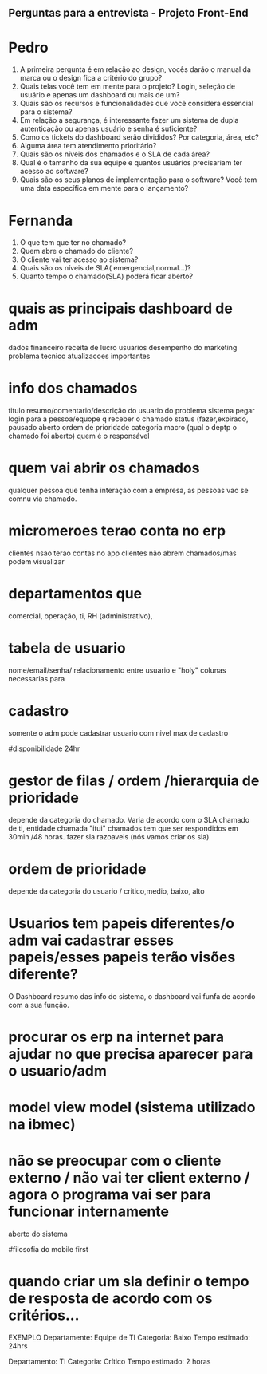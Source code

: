## Perguntas para a entrevista - Projeto Front-End

# Pedro
1. A primeira pergunta é em relação ao design, vocês darão o manual da marca ou o design fica a critério do grupo?
3. Quais telas você tem em mente para o projeto? Login, seleção de usuário e apenas um dashboard ou mais de um?
4. Quais são os recursos e funcionalidades que você considera essencial para o sistema?
5. Em relação a segurança, é interessante fazer um sistema de dupla autenticação ou apenas usuário e senha é suficiente?
6. Como os tickets do dashboard serão divididos? Por categoria, área, etc?
7. Alguma área tem atendimento prioritário?
8. Quais são os níveis dos chamados e o SLA de cada área?
9. Qual é o tamanho da sua equipe e quantos usuários precisariam ter acesso ao software?
10. Quais são os seus planos de implementação para o software? Você tem uma data específica em mente para o lançamento?

# Fernanda
1. O que tem que ter no chamado? 
2. Quem abre o chamado do cliente? 
3. O cliente vai ter acesso ao sistema? 
4. Quais são os níveis de SLA( emergencial,normal...)? 
5. Quanto tempo o chamado(SLA) poderá ficar aberto?

# quais as principais dashboard de adm
dados financeiro
receita de lucro
usuarios
desempenho do marketing
problema tecnico
atualizacoes importantes

# info dos chamados
titulo
resumo/comentario/descrição do usuario do problema
sistema pegar login para a pessoa/equope q receber o chamado
status (fazer,expirado, pausado aberto
ordem de prioridade 
categoria macro (qual o deptp o chamado foi aberto)
quem é o responsável 

# quem vai abrir os chamados
qualquer pessoa que tenha interação com a empresa, as pessoas vao se comnu via chamado. 

# micromeroes terao conta no erp
clientes nsao terao contas no app
clientes não abrem chamados/mas podem visualizar

# departamentos que 
comercial, operação, ti, RH (administrativo), 

# tabela de usuario 
nome/email/senha/ 
relacionamento entre usuario e "holy"
colunas necessarias para 

# cadastro
somente o adm pode cadastrar
usuario com nivel max de cadastro

#disponibilidade 24hr 

# gestor de filas / ordem /hierarquia de prioridade
depende da categoria do chamado. Varia de acordo com o SLA chamado de ti, entidade chamada "itui" chamados tem que ser respondidos em 30min /48 horas.
fazer sla razoaveis (nós vamos criar os sla)

# ordem de prioridade
depende da categoria do usuario / critico,medio, baixo, alto

# Usuarios tem papeis diferentes/o adm vai cadastrar esses papeis/esses papeis terão visões diferente? 
O Dashboard resumo das info do sistema, o dashboard vai funfa de acordo com a sua função. 

# procurar os erp na internet para ajudar no que precisa aparecer para o usuario/adm

# model view model (sistema utilizado na ibmec)

# não se preocupar com o cliente externo / não vai ter client externo / agora o programa vai ser para funcionar internamente
aberto do sistema 

#filosofia do mobile first

# quando criar um sla definir o tempo de resposta de acordo com os critérios... 
EXEMPLO
Departamente: Equipe de TI
Categoria: Baixo
Tempo estimado: 24hrs

Departamento: TI
Categoria: Crítico
Tempo estimado: 2 horas
